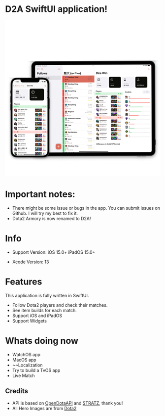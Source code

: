 # D2A SwiftUI application!
![Image](images/promo_image.PNG)
# Important notes:
* There might be some issue or bugs in the app. You can submit issues on Github. I will try my best to fix it.
* Dota2 Armory is now renamed to D2A!

# Info
* Support Version: 
iOS 15.0+
iPadOS 15.0+

* Xcode Version: 13

# Features
This application is fully written in SwiftUI.
* Follow Dota2 players and check their matches.
* See item builds for each match.
* Support iOS and iPadOS
* Support Widgets
# Whats doing now
* WatchOS app
* MacOS app
* ~~Localization
* Try to build a TvOS app
* Live Match

## Credits
* API is based on [OpenDotaAPI](https://www.opendota.com) and [STRATZ](https://stratz.com/dashboard), thank you!
* All Hero Images are from [Dota2](https://www.dota2.com)
